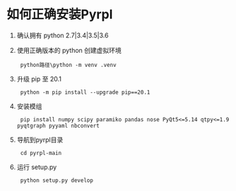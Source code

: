 # 如何正确安装Pyrpl

1. 确认拥有 python 2.7|3.4|3.5|3.6

2. 使用正确版本的 python 创建虚拟环境

		python路径\python -m venv .venv

3. 升级 pip 至 20.1

		python -m pip install --upgrade pip==20.1

4. 安装模组

		pip install numpy scipy paramiko pandas nose PyQt5<=5.14 qtpy<=1.9 pyqtgraph pyyaml nbconvert

5. 导航到pyrpl目录

		cd pyrpl-main

6. 运行 setup.py

		python setup.py develop
